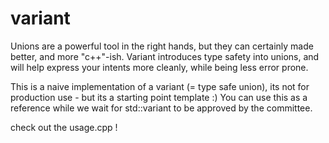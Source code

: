# variant
Unions are a powerful tool in the right hands,
but they can certainly made better, and more "c++"-ish.
Variant introduces type safety into unions, and will help 
express your intents more cleanly, while being less error prone.

This is a naive implementation of a variant (= type safe union),
its not for production use - but its a starting point template :)
You can use this as a reference while we wait for std::variant to be 
approved by the committee.

check out the usage.cpp !
